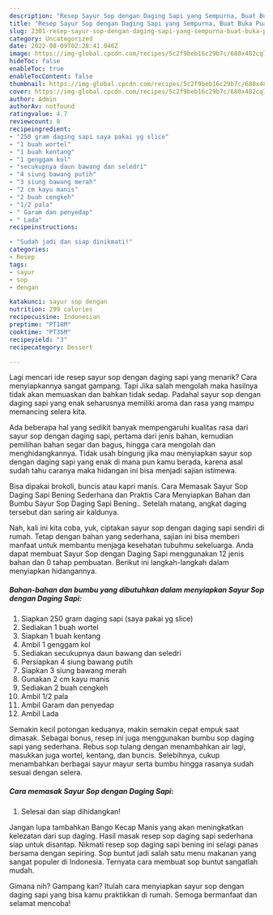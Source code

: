 ```yaml
---
description: "Resep Sayur Sop dengan Daging Sapi yang Sempurna, Buat Buka Puasa Lezat Sekali"
title: "Resep Sayur Sop dengan Daging Sapi yang Sempurna, Buat Buka Puasa Lezat Sekali"
slug: 2301-resep-sayur-sop-dengan-daging-sapi-yang-sempurna-buat-buka-puasa-lezat-sekali
category: Uncategorized
date: 2022-08-09T02:28:41.046Z
image: https://img-global.cpcdn.com/recipes/5c2f9beb16c29b7c/680x482cq70/sayur-sop-dengan-daging-sapi-foto-resep-utama.jpg
hideToc: false
enableToc: true
enableTocContent: false
thumbnail: https://img-global.cpcdn.com/recipes/5c2f9beb16c29b7c/680x482cq70/sayur-sop-dengan-daging-sapi-foto-resep-utama.jpg
cover: https://img-global.cpcdn.com/recipes/5c2f9beb16c29b7c/680x482cq70/sayur-sop-dengan-daging-sapi-foto-resep-utama.jpg
author: Admin
authorAv: notfound
ratingvalue: 4.7
reviewcount: 8
recipeingredient:
- "250 gram daging sapi saya pakai yg slice"
- "1 buah wortel"
- "1 buah kentang"
- "1 genggam kol"
- "secukupnya daun bawang dan seledri"
- "4 siung bawang putih"
- "3 siung bawang merah"
- "2 cm kayu manis"
- "2 buah cengkeh"
- "1/2 pala"
- " Garam dan penyedap"
- " Lada"
recipeinstructions:

- "Sudah jadi dan siap dinikmati!"
categories:
- Resep
tags:
- sayur
- sop
- dengan

katakunci: sayur sop dengan 
nutrition: 299 calories
recipecuisine: Indonesian
preptime: "PT18M"
cooktime: "PT35M"
recipeyield: "3"
recipecategory: Dessert

---
```



Lagi mencari ide resep sayur sop dengan daging sapi yang menarik? Cara menyiapkannya sangat gampang. Tapi Jika salah mengolah maka hasilnya tidak akan memuaskan dan bahkan tidak sedap. Padahal sayur sop dengan daging sapi yang enak seharusnya memiliki aroma dan rasa yang mampu memancing selera kita.


Ada beberapa hal yang sedikit banyak mempengaruhi kualitas rasa dari sayur sop dengan daging sapi, pertama dari jenis bahan, kemudian pemilihan bahan segar dan bagus, hingga cara mengolah dan menghidangkannya. Tidak usah bingung jika mau menyiapkan sayur sop dengan daging sapi yang enak di mana pun kamu berada, karena asal sudah tahu caranya maka hidangan ini bisa menjadi sajian istimewa.

Bisa dipakai brokoli, buncis atau kapri manis. Cara Memasak Sayur Sop Daging Sapi Bening Sederhana dan Praktis Cara Menyiapkan Bahan dan Bumbu Sayur Sop Daging Sapi Bening.. Setelah matang, angkat daging tersebut dan saring air kaldunya.


Nah, kali ini kita coba, yuk, ciptakan sayur sop dengan daging sapi sendiri di rumah. Tetap dengan bahan yang sederhana, sajian ini bisa memberi manfaat untuk membantu menjaga kesehatan tubuhmu sekeluarga. Anda dapat membuat Sayur Sop dengan Daging Sapi menggunakan 12 jenis bahan dan 0 tahap pembuatan. Berikut ini langkah-langkah dalam menyiapkan hidangannya.

<!--inarticleads1-->

##### Bahan-bahan dan bumbu yang dibutuhkan dalam menyiapkan Sayur Sop dengan Daging Sapi:

1. Siapkan 250 gram daging sapi (saya pakai yg slice)
1. Sediakan 1 buah wortel
1. Siapkan 1 buah kentang
1. Ambil 1 genggam kol
1. Sediakan secukupnya daun bawang dan seledri
1. Persiapkan 4 siung bawang putih
1. Siapkan 3 siung bawang merah
1. Gunakan 2 cm kayu manis
1. Sediakan 2 buah cengkeh
1. Ambil 1/2 pala
1. Ambil  Garam dan penyedap
1. Ambil  Lada


Semakin kecil potongan keduanya, makin semakin cepat empuk saat dimasak. Sebagai bonus, resep ini juga menggunakan bumbu sop daging sapi yang sederhana. Rebus sop tulang dengan menambahkan air lagi, masukkan juga wortel, kentang, dan buncis. Selebihnya, cukup menambahkan berbagai sayur mayur serta bumbu hingga rasanya sudah sesuai dengan selera. 

<!--inarticleads2-->

##### Cara memasak Sayur Sop dengan Daging Sapi:


1. Selesai dan siap dihidangkan!

Jangan lupa tambahkan Bango Kecap Manis yang akan meningkatkan kelezatan dari sup daging. Hasil masak resep sop daging sapi sederhana siap untuk disantap. Nikmati resep sop daging sapi bening ini selagi panas bersama dengan sepiring. Sop buntut jadi salah satu menu makanan yang sangat populer di Indonesia. Ternyata cara membuat sop buntut sangatlah mudah. 

Gimana nih? Gampang kan? Itulah cara menyiapkan sayur sop dengan daging sapi yang bisa kamu praktikkan di rumah. Semoga bermanfaat dan selamat mencoba!
